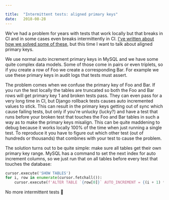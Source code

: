 ```yaml
---

title:	"Intermittent tests: aligned primary keys"
date:	2018-08-28
---
```


  We've had a problem for years with tests that work locally but that breaks in CI and in some cases even breaks intermittently in CI. [I've written about how we solved some of these](https://medium.com/@boxed/use-the-biggest-hammer-8425e4c71882), but this time I want to talk about aligned primary keys.

We use normal auto increment primary keys in MySQL and we have some quite complex data models. Some of those come in pairs or even triplets, so if you create a row of Foo we create a corresponding Bar. For example we use these primary keys in audit logs that tests must assert.

The problem comes when we confuse the primary key of Foo and Bar. If you run the test locally the tables are truncated so both the Foo and Bar rows will get primary key 1 and broken tests pass. They can even pass for a very long time in CI, but Django rollback tests causes auto incremented values to stick. This can result in the primary keys getting out of sync which cause failing tests, but only if you're unlucky (lucky?) and have a test that runs before your broken test that touches the Foo and Bar tables in such a way as to make the primary keys misalign. This can be quite maddening to debug because it works locally 100% of the time when just running a single test. To reproduce it you have to figure out which other test (out of hundreds or thousands) that combines with your test to cause the problem.

The solution turns out to be quite simple: make sure all tables get their own primary key range. MySQL has a command to set the next index for auto increment columns, so we just run that on all tables before every test that touches the database:

```python
cursor.execute('SHOW TABLES')  
for i, row in enumerate(cursor.fetchall()):  
    cursor.execute(f'ALTER TABLE `{row[0]}` AUTO_INCREMENT = {(i + 1) * 1000}')
```

No more intermittent tests 🎉
